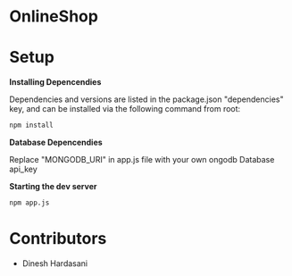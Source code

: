 # OnlineShop
# Setup

**Installing Depencendies**

Dependencies and versions are listed in the package.json "dependencies" key, and can be installed via the following command from root:

```sh
npm install
```
**Database Depencendies**

Replace "MONGODB_URI" in app.js file with your own ongodb Database api_key

**Starting the dev server**
```sh
npm app.js
```

# Contributors
- Dinesh Hardasani
